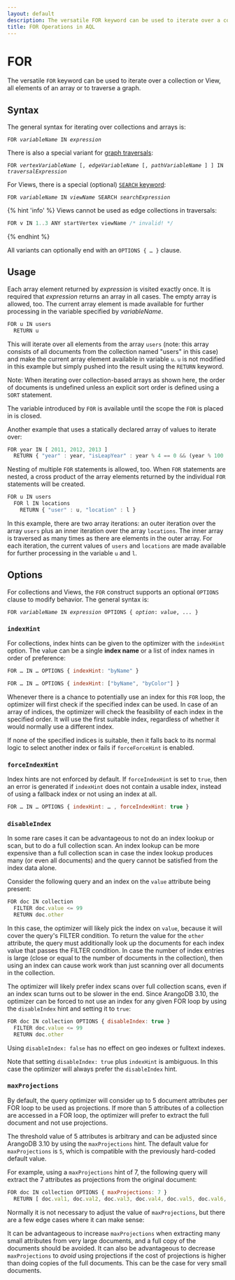 ```yaml
---
layout: default
description: The versatile FOR keyword can be used to iterate over a collection or View, all elements of an array or to traverse a graph.
title: FOR Operations in AQL
---
```

FOR
===

The versatile `FOR` keyword can be used to iterate over a collection or View,
all elements of an array or to traverse a graph.

## Syntax

The general syntax for iterating over collections and arrays is:

<pre><code>FOR <em>variableName</em> IN <em>expression</em></code></pre>

There is also a special variant for [graph traversals](graphs-traversals.html):

<pre><code>FOR <em>vertexVariableName</em> [, <em>edgeVariableName</em> [, <em>pathVariableName</em> ] ] IN <em>traversalExpression</em></code></pre>

For Views, there is a special (optional) [`SEARCH` keyword](operations-search.html):

<pre><code>FOR <em>variableName</em> IN <em>viewName</em> SEARCH <em>searchExpression</em></code></pre>

{% hint 'info' %}
Views cannot be used as edge collections in traversals:

```js
FOR v IN 1..3 ANY startVertex viewName /* invalid! */
```
{% endhint %}

All variants can optionally end with an `OPTIONS { … }` clause.

Usage
-----

Each array element returned by *expression* is visited exactly once. It is
required that *expression* returns an array in all cases. The empty array is
allowed, too. The current array element is made available for further processing 
in the variable specified by *variableName*.

```js
FOR u IN users
  RETURN u
```

This will iterate over all elements from the array `users` (note: this array
consists of all documents from the collection named "users" in this case) and
make the current array element available in variable `u`. `u` is not modified in
this example but simply pushed into the result using the `RETURN` keyword.

Note: When iterating over collection-based arrays as shown here, the order of
documents is undefined unless an explicit sort order is defined using a `SORT`
statement.

The variable introduced by `FOR` is available until the scope the `FOR` is
placed in is closed.

Another example that uses a statically declared array of values to iterate over:

```js
FOR year IN [ 2011, 2012, 2013 ]
  RETURN { "year" : year, "isLeapYear" : year % 4 == 0 && (year % 100 != 0 || year % 400 == 0) }
```

Nesting of multiple `FOR` statements is allowed, too. When `FOR` statements are
nested, a cross product of the array elements returned by the individual `FOR`
statements will be created.

```js
FOR u IN users
  FOR l IN locations
    RETURN { "user" : u, "location" : l }
```

In this example, there are two array iterations: an outer iteration over the array
`users` plus an inner iteration over the array `locations`. The inner array is
traversed as many times as there are elements in the outer array.  For each
iteration, the current values of `users` and `locations` are made available for
further processing in the variable `u` and `l`.

## Options

For collections and Views, the `FOR` construct supports an optional `OPTIONS`
clause to modify behavior. The general syntax is:

<pre><code>FOR <em>variableName</em> IN <em>expression</em> OPTIONS { <em>option</em>: <em>value</em>, <em>...</em> }</code></pre>

### `indexHint`

For collections, index hints can be given to the optimizer with the `indexHint`
option. The value can be a single **index name** or a list of index names in
order of preference:

```js
FOR … IN … OPTIONS { indexHint: "byName" }
```

```js
FOR … IN … OPTIONS { indexHint: ["byName", "byColor"] }
```

Whenever there is a chance to potentially use an index for this `FOR` loop,
the optimizer will first check if the specified index can be used. In case of
an array of indices, the optimizer will check the feasibility of each index in
the specified order. It will use the first suitable index, regardless of
whether it would normally use a different index.

If none of the specified indices is suitable, then it falls back to its normal
logic to select another index or fails if `forceForceHint` is enabled.

### `forceIndexHint`

Index hints are not enforced by default. If `forceIndexHint` is set to `true`,
then an error is generated if `indexHint` does not contain a usable index,
instead of using a fallback index or not using an index at all.

```js
FOR … IN … OPTIONS { indexHint: … , forceIndexHint: true }
```

### `disableIndex`

In some rare cases it can be advantageous to not do an index lookup or scan, 
but to do a full collection scan.
An index lookup can be more expensive than a full collection scan in case
the index lookup produces many (or even all documents) and the query cannot 
be satisfied from the index data alone.

Consider the following query and an index on the `value` attribute being
present:

```js
FOR doc IN collection 
  FILTER doc.value <= 99 
  RETURN doc.other
```

In this case, the optimizer will likely pick the index on `value`, because
it will cover the query's FILTER condition. To return the value for the
`other` attribute, the query must additionally look up the documents for
each index value that passes the FILTER condition. In case the number of
index entries is large (close or equal to the number of documents in the
collection), then using an index can cause work work than just scanning
over all documents in the collection.

The optimizer will likely prefer index scans over full collection scans,
even if an index scan turns out to be slower in the end. Since ArangoDB
3.10, the optimizer can be forced to not use an index for any given FOR
loop by using the `disableIndex` hint and setting it to `true`:

```js
FOR doc IN collection OPTIONS { disableIndex: true } 
  FILTER doc.value <= 99 
  RETURN doc.other
```

Using `disableIndex: false` has no effect on geo indexes or fulltext 
indexes.

Note that setting `disableIndex: true` plus `indexHint` is ambiguous. In
this case the optimizer will always prefer the `disableIndex` hint.

### `maxProjections`

By default, the query optimizer will consider up to 5 document attributes
per FOR loop to be used as projections. If more than 5 attributes of a
collection are accessed in a FOR loop, the optimizer will prefer to 
extract the full document and not use projections.

The threshold value of 5 attributes is arbitrary and can be adjusted 
since ArangoDB 3.10 by using the `maxProjections` hint.
The default value for `maxProjections` is `5`, which is compatible with the
previously hard-coded default value.

For example, using a `maxProjections` hint of 7, the following query will
extract the 7 attributes as projections from the original document:

```js
FOR doc IN collection OPTIONS { maxProjections: 7 } 
  RETURN [ doc.val1, doc.val2, doc.val3, doc.val4, doc.val5, doc.val6, doc.val7 ]
```

Normally it is not necessary to adjust the value of `maxProjections`, but
there are a few edge cases where it can make sense:

It can be advantageous to increase `maxProjections` when extracting many small 
attributes from very large documents, and a full copy of the documents should
be avoided. 
It can also be advantageous to decrease `maxProjections` to _avoid_ using
projections if the cost of projections is higher than doing copies of the
full documents. This can be the case for very small documents.
